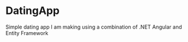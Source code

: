 # DatingApp

Simple dating app I am making using a combination of .NET Angular and Entity Framework

